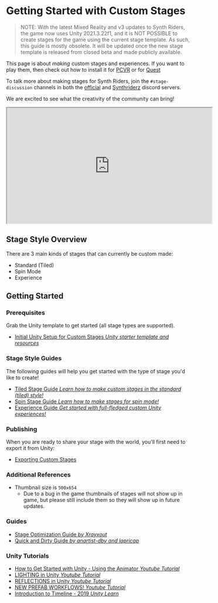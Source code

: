 # Getting Started with Custom Stages

> NOTE: With the latest Mixed Reality and v3 updates to Synth Riders, the game now uses Unity 2021.3.22f1, and it is NOT POSSIBLE to create stages for the game using the current stage template. As such, this guide is mostly obsolete. It will be updated once the new stage template is released from closed beta and made publicly available.

This page is about _making_ custom stages and experiences. If you want to play them, then check out how to install it for [PCVR](/installing-custom-content/pcvr/) or for [Quest](/installing-custom-content/quest/)

To talk more about making stages for Synth Riders, join the `#stage-discussion` channels in both the [official](https://discord.synthridersvr.com) and [Synthriderz](https://discord.synthriderz.com) discord servers.

We are excited to see what the creativity of the community can bring!

<iframe allow="accelerometer; autoplay; clipboard-write; encrypted-media; gyroscope; picture-in-picture; web-share" title="YouTube video player" src="https://www.youtube.com/embed/0YxnZV1zuck" height="315" width="560"></iframe>

## Stage Style Overview

There are 3 main kinds of stages that can currently be custom made:

- Standard (Tiled)
- Spin Mode
- Experience

## Getting Started

### Prerequisites

Grab the Unity template to get started (all stage types are supported).

- [Initial Unity Setup for Custom Stages _Unity starter template and resources_](/modeling/custom-stages/setup-unity/)

### Stage Style Guides

The following guides will help you get started with the type of stage you'd like to create!

- [Tiled Stage Guide _Learn how to make custom stages in the standard (tiled) style!_](/modeling/custom-stages/tiled-stages/)
- [Spin Stage Guide _Learn how to make stages for spin mode!_](/modeling/custom-stages/spin-stages/)
- [Experience Guide _Get started with full-fledged custom Unity experiences!_](/modeling/custom-stages/experience-stages/)

### Publishing

When you are ready to share your stage with the world, you'll first need to export it from Unity:

- [Exporting Custom Stages](/modeling/custom-stages/export-stages/)

### Additional References

- Thumbnail size is `500x654`
    - Due to a bug in the game thumbnails of stages will not show up in game, but please still include them so they will show up in future updates.

### Guides

- [Stage Optimization Guide _by Xrayxout_](https://docs.google.com/document/d/1kn7Mdvil6L0XDfPZfmgn-qYn42OfkDrm4cDTB4nINPE/)
- [Quick and Dirty Guide _by anartist-dby and lapricap_](/modeling/custom-stages/quick-and-dirty-start-guide/)

### Unity Tutorials

- [How to Get Started with Unity - Using the Animator _Youtube Tutorial_](https://www.youtube.com/watch?v=gON_hhhvheI)
- [LIGHTING in Unity _Youtube Tutorial_](https://www.youtube.com/watch?v=VnG2gOKV9dw)
- [REFLECTIONS in Unity _Youtube Tutorial_](https://www.youtube.com/watch?v=lhELeLnynI8)
- [NEW PREFAB WORKFLOWS! _Youtube Tutorial_](https://www.youtube.com/watch?v=6_gAiPPKyUg)
- [Introduction to Timeline - 2019 _Unity Learn_](https://learn.unity.com/tutorial/introduction-to-timeline-2019-3)
